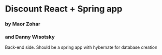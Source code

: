 # Discount React + Spring app
### by Maor Zohar
### and Danny Wisotsky

Back-end side. Should be a spring app with hybernate for database creation

